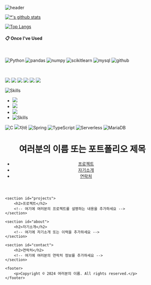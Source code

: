 ![
header](https://capsule-render.vercel.app/api?type=rounded&color=auto&height=100&section=header&text=포트폴리오%20소개&fontSize=70)

[![*'s github stats](https://github-readme-stats.vercel.app/api?username=pjh98110)](https://github.com/pjh98110)

[![Top Langs](https://github-readme-stats.vercel.app/api/top-langs/?username=pjh98110)](https://github.com/pjh98110/github-readme-stats)

####  :clipboard: Once I've Used 

 <br/>
 
![Python](https://img.shields.io/badge/Python-3776AB?style=for-the-badge&logo=Python&logoColor=white)
![pandas](https://img.shields.io/badge/pandas-150458?style=for-the-badge&logo=pandas&logoColor=white)
![numpy](https://img.shields.io/badge/numpy-013243?style=for-the-badge&logo=numpy&logoColor=white)
![scikitlearn](https://img.shields.io/badge/scikitlearn-F7931E?style=for-the-badge&logo=scikitlearn&logoColor=white)
![mysql](https://img.shields.io/badge/MySQL-4479A1?style=for-the-badge&logo=MySQL&logoColor=white)
![github](https://img.shields.io/badge/github-181717?style=for-the-badge&logo=github&logoColor=white)

   <br/>
   <br/>

<img src="https://img.shields.io/badge/Python-3776AB?style=for-the-badge&logo=Python&logoColor=white">
<img src="https://img.shields.io/badge/pandas-150458?style=for-the-badge&logo=pandas&logoColor=white">
<img src="https://img.shields.io/badge/numpy-013243?style=for-the-badge&logo=numpy&logoColor=white">
<img src="https://img.shields.io/badge/scikitlearn-F7931E?style=for-the-badge&logo=scikitlearn&logoColor=white">
<img src="https://img.shields.io/badge/MySQL-4479A1?style=for-the-badge&logo=MySQL&logoColor=white">
<img src="https://img.shields.io/badge/github-181717?style=for-the-badge&logo=github&logoColor=white">

![Skills](https://img.shields.io/badge/Skills-0288D1?style=for-the-badge&logo=bookstack&logoColor=white)
- <img src="https://img.shields.io/badge/Python-3776AB?style=for-the-badge&logo=Python&logoColor=white">
- <img src="https://img.shields.io/badge/github-181717?style=for-the-badge&logo=github&logoColor=white">
- <img src="https://img.shields.io/badge/Skills-0288D1?style=for-the-badge&logo=bookstack&logoColor=white">
- ![Skills](https://img.shields.io/badge/Skills-0288D1?style=for-the-badge&logo=bookstack&logoColor=white)

![C](https://img.shields.io/badge/-C-123456?style=flat-square&logo=C&logoColor=black)
![자바](https://img.shields.io/badge/-자바-007396?style=flat&logo=Java&logoColor=ffffff)
![Spring](https://img.shields.io/badge/-Spring-6DB33F?style=for-the-badge&logo=Spring&logoColor=white)
![TypeScript](https://img.shields.io/badge/-TypeScript-3178C6?style=flat-square&logo=TypeScript&logoColor=white)
![Serverless](https://img.shields.io/badge/-Serverless-FD5750?style=flat-square&logo=Serverless&logoColor=magenta)
![MariaDB](https://img.shields.io/badge/-MariaDB-1F305F?style=flat-square&logo=mariadb&logoColor=white)





<!DOCTYPE html>
<html lang="en">
<head>
    <meta charset="UTF-8">
    <meta name="viewport" content="width=device-width, initial-scale=1.0">
    <title>포트폴리오</title>
    <style>
        /* CSS 스타일링은 여기에 추가하세요 */
    </style>
</head>
<body>
    <header>
        <h1>여러분의 이름 또는 포트폴리오 제목</h1>
        <nav>
            <ul>
                <li><a href="#projects">프로젝트</a></li>
                <li><a href="#about">자기소개</a></li>
                <li><a href="#contact">연락처</a></li>
            </ul>
        </nav>
    </header>

    <section id="projects">
        <h2>프로젝트</h2>
        <!-- 여기에 여러분의 프로젝트를 설명하는 내용을 추가하세요 -->
    </section>

    <section id="about">
        <h2>자기소개</h2>
        <!-- 여기에 자기소개 또는 이력을 추가하세요 -->
    </section>

    <section id="contact">
        <h2>연락처</h2>
        <!-- 여기에 여러분의 연락처 정보를 추가하세요 -->
    </section>
    
    <footer>
        <p>Copyright © 2024 여러분의 이름. All rights reserved.</p>
    </footer>
</body>
</html>
